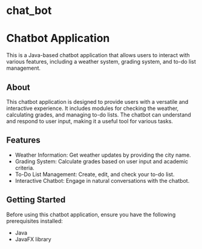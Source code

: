 # chat_bot


# Chatbot Application

This is a Java-based chatbot application that allows users to interact with various features, including a weather system, grading system, and to-do list management.

## About

This chatbot application is designed to provide users with a versatile and interactive experience. It includes modules for checking the weather, calculating grades, and managing to-do lists. The chatbot can understand and respond to user input, making it a useful tool for various tasks.

## Features

- Weather Information: Get weather updates by providing the city name.
- Grading System: Calculate grades based on user input and academic criteria.
- To-Do List Management: Create, edit, and check your to-do list.
- Interactive Chatbot: Engage in natural conversations with the chatbot.

## Getting Started

Before using this chatbot application, ensure you have the following prerequisites installed:

- Java
- JavaFX library 

